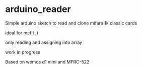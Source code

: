 # arduino_reader
Simple arduino sketch to read and clone mifare 1k classic cards

ideal for mcfit ;)

only reading and assigning into array 

work in progress

Based on wemos d1 mini and MFRC-522
